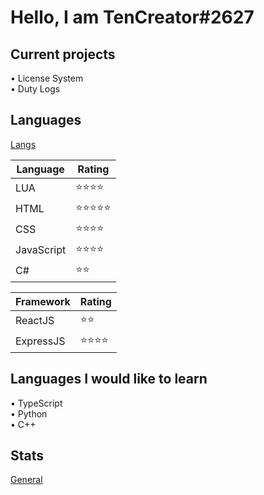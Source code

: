 # Hello, I am TenCreator#2627

## Current projects
• License System <br/>
• Duty Logs <br/>

## Languages
[Langs](https://github-readme-stats.vercel.app/api/top-langs/?username=tencreator&layout=compact)


|Language|Rating|
|--------|------|
|LUA|⭐️⭐️⭐️⭐️|
|HTML|⭐️⭐️⭐️⭐️⭐️|
|CSS|⭐️⭐️⭐️⭐️|
|JavaScript|⭐️⭐️⭐️⭐️|
|C#|⭐️⭐️ |

|Framework|Rating|
|--------|------|
|ReactJS|⭐️⭐️|
|ExpressJS|⭐️⭐️⭐️⭐️|

## Languages I would like to learn
• TypeScript <br/>
• Python <br/>
• C++

## Stats
[General](https://github-readme-stats.vercel.app/api?username=tencreator&show_icons=true&theme=radical)
